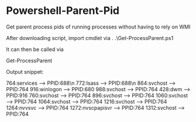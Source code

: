 # Powershell-Parent-Pid
Get parent process pids of running processes without having to rely on WMI

After downloading script, import cmdlet via 
. .\Get-ProcessParent.ps1

It can then be called via 

Get-ProcessParent 

Output snippet: 

764:services --> PPID:688\n
772:lsass --> PPID:688\n
864:svchost --> PPID:764
916:winlogon --> PPID:680
988:svchost --> PPID:764
428:dwm --> PPID:916
760:svchost --> PPID:764
896:svchost --> PPID:764
1060:svchost --> PPID:764
1064:svchost --> PPID:764
1216:svchost --> PPID:764
1264:nvvsvc --> PPID:764
1272:nvscpapisvr --> PPID:764
1312:svchost --> PPID:764
